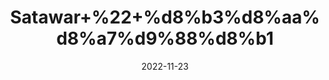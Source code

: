 ---
title: 'Satawar+%22+%d8%b3%d8%aa%d8%a7%d9%88%d8%b1'
date: '2022-11-23' 
metatag: '' 
inventory: '0' 
draft: false 
# meta description 
shortDescripton: 'Asparagus+%22+It%27s+low+in+calories+and+a+great+source+of+nutrients%2c+including+fiber%2c+folate+and+vitamins+A%2c+C+and+K.+Additionally%2c+eating+asparagus+has+a+number+of+potential+health+benefits%2c+including+weight+loss%2c+improved+digestion%2c+healthy+pregnancy+outcomes+and+lower+blood+pressure.'
description: 'Herbs+%d8%ac%da%91%db%8c+%d8%a8%d9%88%d9%b9%db%8c'
longdescription: ''
tags: ''
brand: ''
subCategory: ''
unit: '50 gm-Pk'
sellCount: '0'
featured: True
# product Price
price: '120.0'
# Product Short Description
shortDescription: 'Asparagus+%22+It%27s+low+in+calories+and+a+great+source+of+nutrients%2c+including+fiber%2c+folate+and+vitamins+A%2c+C+and+K.+Additionally%2c+eating+asparagus+has+a+number+of+potential+health+benefits%2c+including+weight+loss%2c+improved+digestion%2c+healthy+pregnancy+outcomes+and+lower+blood+pressure.'
productID: '1E42CACC-0D27-ED11-9968-005056B3A416'
type: 'products'
category: 'Herbs+%d8%ac%da%91%db%8c+%d8%a8%d9%88%d9%b9%db%8c' 
thumnailproduct: 'https://eraconnect.blob.core.windows.net/product-images/aminsaddiquidawakhana/1E42CACC-0D27-ED11-9968-005056B3A416.webp' 
images:
  - image: 'https://eraconnect.blob.core.windows.net/product-images/aminsaddiquidawakhana/1E42CACC-0D27-ED11-9968-005056B3A416.webp'  
Variants:
---
